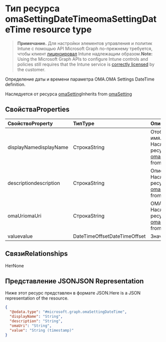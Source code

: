 # <a name="omasettingdatetime-resource-type"></a><span data-ttu-id="fbc24-101">Тип ресурса omaSettingDateTime</span><span class="sxs-lookup"><span data-stu-id="fbc24-101">omaSettingDateTime resource type</span></span>

> <span data-ttu-id="fbc24-102">**Примечание.** Для настройки элементов управления и политик Intune с помощью API Microsoft Graph по-прежнему требуется, чтобы клиент [лицензировал](https://go.microsoft.com/fwlink/?linkid=839381) Intune надлежащим образом.</span><span class="sxs-lookup"><span data-stu-id="fbc24-102">**Note:** Using the Microsoft Graph APIs to configure Intune controls and policies still requires that the Intune service is [correctly licensed](https://go.microsoft.com/fwlink/?linkid=839381) by the customer.</span></span>

<span data-ttu-id="fbc24-103">Определение даты и времени параметра OMA.</span><span class="sxs-lookup"><span data-stu-id="fbc24-103">OMA Settings DateTime definition.</span></span>

<span data-ttu-id="fbc24-104">Наследуется от ресурса [omaSetting](../resources/intune_deviceconfig_omasetting.md)</span><span class="sxs-lookup"><span data-stu-id="fbc24-104">Inherits from [omaSetting](../resources/intune_deviceconfig_omasetting.md)</span></span>

## <a name="properties"></a><span data-ttu-id="fbc24-105">Свойства</span><span class="sxs-lookup"><span data-stu-id="fbc24-105">Properties</span></span>
|<span data-ttu-id="fbc24-106">Свойство</span><span class="sxs-lookup"><span data-stu-id="fbc24-106">Property</span></span>|<span data-ttu-id="fbc24-107">Тип</span><span class="sxs-lookup"><span data-stu-id="fbc24-107">Type</span></span>|<span data-ttu-id="fbc24-108">Описание</span><span class="sxs-lookup"><span data-stu-id="fbc24-108">Description</span></span>|
|:---|:---|:---|
|<span data-ttu-id="fbc24-109">displayName</span><span class="sxs-lookup"><span data-stu-id="fbc24-109">displayName</span></span>|<span data-ttu-id="fbc24-110">Строка</span><span class="sxs-lookup"><span data-stu-id="fbc24-110">String</span></span>|<span data-ttu-id="fbc24-111">Отображаемое имя.</span><span class="sxs-lookup"><span data-stu-id="fbc24-111">Display Name</span></span> <span data-ttu-id="fbc24-112">Наследуется от ресурса [omaSetting](../resources/intune_deviceconfig_omasetting.md)</span><span class="sxs-lookup"><span data-stu-id="fbc24-112">Inherited from [omaSetting](../resources/intune_deviceconfig_omasetting.md)</span></span>|
|<span data-ttu-id="fbc24-113">description</span><span class="sxs-lookup"><span data-stu-id="fbc24-113">description</span></span>|<span data-ttu-id="fbc24-114">Строка</span><span class="sxs-lookup"><span data-stu-id="fbc24-114">String</span></span>|<span data-ttu-id="fbc24-115">Описание.</span><span class="sxs-lookup"><span data-stu-id="fbc24-115">Description</span></span> <span data-ttu-id="fbc24-116">Наследуется от ресурса [omaSetting](../resources/intune_deviceconfig_omasetting.md)</span><span class="sxs-lookup"><span data-stu-id="fbc24-116">Inherited from [omaSetting](../resources/intune_deviceconfig_omasetting.md)</span></span>|
|<span data-ttu-id="fbc24-117">omaUri</span><span class="sxs-lookup"><span data-stu-id="fbc24-117">omaUri</span></span>|<span data-ttu-id="fbc24-118">Строка</span><span class="sxs-lookup"><span data-stu-id="fbc24-118">String</span></span>|<span data-ttu-id="fbc24-119">OMA.</span><span class="sxs-lookup"><span data-stu-id="fbc24-119">OMA.</span></span> <span data-ttu-id="fbc24-120">Наследуется от ресурса [omaSetting](../resources/intune_deviceconfig_omasetting.md)</span><span class="sxs-lookup"><span data-stu-id="fbc24-120">Inherited from [omaSetting](../resources/intune_deviceconfig_omasetting.md)</span></span>|
|<span data-ttu-id="fbc24-121">value</span><span class="sxs-lookup"><span data-stu-id="fbc24-121">value</span></span>|<span data-ttu-id="fbc24-122">DateTimeOffset</span><span class="sxs-lookup"><span data-stu-id="fbc24-122">DateTimeOffset</span></span>|<span data-ttu-id="fbc24-123">Значение.</span><span class="sxs-lookup"><span data-stu-id="fbc24-123">Value</span></span>|

## <a name="relationships"></a><span data-ttu-id="fbc24-124">Связи</span><span class="sxs-lookup"><span data-stu-id="fbc24-124">Relationships</span></span>
<span data-ttu-id="fbc24-125">Нет</span><span class="sxs-lookup"><span data-stu-id="fbc24-125">None</span></span>
## <a name="json-representation"></a><span data-ttu-id="fbc24-126">Представление JSON</span><span class="sxs-lookup"><span data-stu-id="fbc24-126">JSON Representation</span></span>
<span data-ttu-id="fbc24-127">Ниже этот ресурс представлен в формате JSON.</span><span class="sxs-lookup"><span data-stu-id="fbc24-127">Here is a JSON representation of the resource.</span></span>
<!-- {
  "blockType": "resource",
  "keyProperty": "id",
  "@odata.type": "microsoft.graph.omaSettingDateTime"
}
-->
``` json
{
  "@odata.type": "#microsoft.graph.omaSettingDateTime",
  "displayName": "String",
  "description": "String",
  "omaUri": "String",
  "value": "String (timestamp)"
}
```



